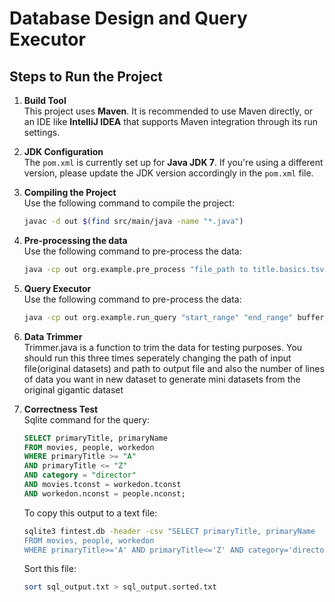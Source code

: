 # Database Design and Query Executor

## Steps to Run the Project

1. **Build Tool**  
   This project uses **Maven**. It is recommended to use Maven directly, or an IDE like **IntelliJ IDEA** that supports Maven integration through its run settings.

2. **JDK Configuration**  
   The `pom.xml` is currently set up for **Java JDK 7**. If you're using a different version, please update the JDK version accordingly in the `pom.xml` file.

3. **Compiling the Project**  
   Use the following command to compile the project:
   ```bash
   javac -d out $(find src/main/java -name "*.java")

4. **Pre-processing the data**  
   Use the following command to pre-process the data:
   ```bash
   java -cp out org.example.pre_process "file_path to title.basics.tsv" "file_path to title.principals.tsv" "file_path to name.basics.tsv"

5. **Query Executor**  
   Use the following command to pre-process the data:
   ```bash
   java -cp out org.example.run_query "start_range" "end_range" buffer_size

6. **Data Trimmer**  
   Trimmer.java is a function to trim the data for testing purposes. You should run this three times seperately changing the path of input file(original datasets) and path to output file and also the number of lines of data you want in new dataset to generate mini datasets from the original gigantic dataset


7. **Correctness Test**  
   Sqlite command for the query:
   ```sql
   SELECT primaryTitle, primaryName
   FROM movies, people, workedon
   WHERE primaryTitle >= "A" 
   AND primaryTitle <= "Z" 
   AND category = "director" 
   AND movies.tconst = workedon.tconst 
   AND workedon.nconst = people.nconst;
   ```
   
   To copy this output to a text file:
   ```bash
   sqlite3 fintest.db -header -csv "SELECT primaryTitle, primaryName
   FROM movies, people, workedon
   WHERE primaryTitle>='A' AND primaryTitle<='Z' AND category='director' AND movies.tconst=workedon.tconst AND workedon.nconst=people.nconst;" > sql_output.txt
   ```
   Sort this file:
   ```bash
   sort sql_output.txt > sql_output.sorted.txt
   ```




